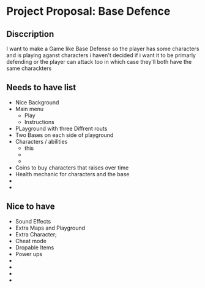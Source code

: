 # Project Proposal: Base Defence 

## Disccription 
I want to make a Game like Base Defense so the player has some characters and is playing aganst characters i haven't decided if i want it to be primarly defending or the player can attack too in which case they'll both have the same charackters


## Needs to have list
- Nice Background
- Main menu
    - Play
    - Instructions
- PLayground with three Diffrent routs
- Two Bases on each side of playground
- Characters / abilities
    - this
    - 
    - 
- Coins to buy characters that raises over time
- Health mechanic for characters and the base
- 
- 


## Nice to have
- Sound Effects
- Extra Maps and Playground
- Extra Character;
- Cheat mode
- Dropable Items
- Power ups
- 
- 
- 
- 
